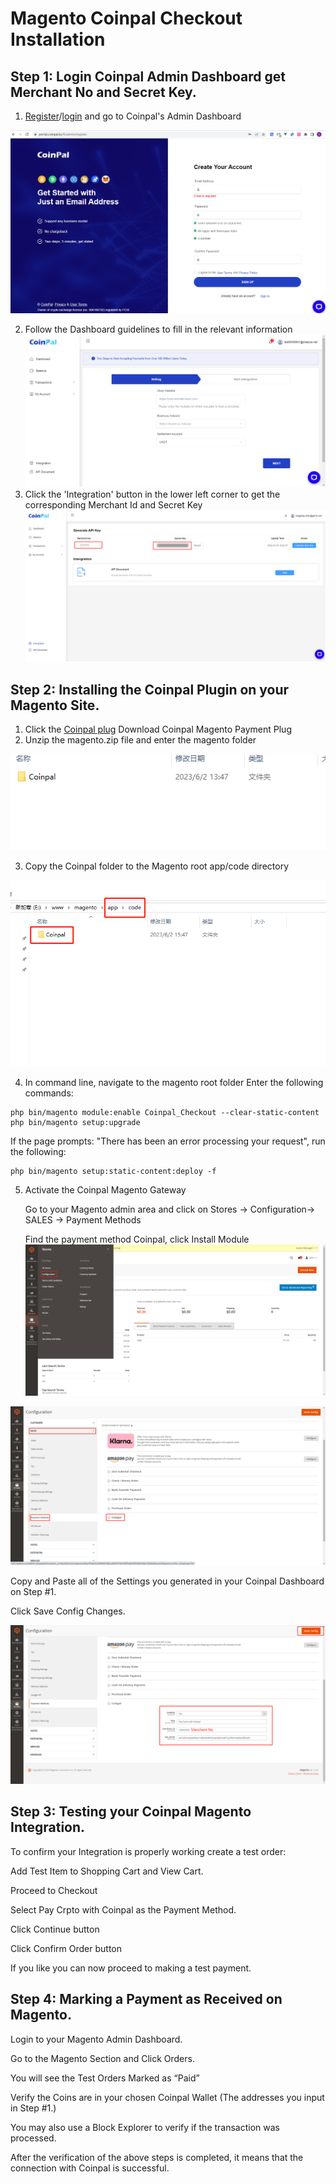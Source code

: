 # Magento Coinpal Checkout Installation

## Step 1: Login Coinpal Admin Dashboard get Merchant No and Secret Key.
1. [Register](https://portal.coinpal.io/#/admin/register)/[login](https://portal.coinpal.io/#/admin/login) and go to Coinpal's Admin Dashboard 

![](./img/register.png)

2. Follow the Dashboard guidelines to fill in the relevant information
![](./img/kyb.png)
3. Click the 'Integration' button in the lower left corner to get the corresponding Merchant Id and Secret Key
![](./img/api-key.png)

## Step 2: Installing the Coinpal Plugin on your Magento Site.
1. Click the  [Coinpal plug](https://github.com/CoinpalGroup/plug_magento/blob/master/magento.zip)  Download Coinpal Magento Payment Plug
2. Unzip the magento.zip file and enter the magento folder

![](./img/file1.png)

3. Copy the Coinpal folder to the Magento root app/code directory

![](./img/file2.png)

4. In command line, navigate to the magento root folder
Enter the following commands:

```
php bin/magento module:enable Coinpal_Checkout --clear-static-content
php bin/magento setup:upgrade
```

   If the page prompts: "There has been an error processing your request", run the following:
   
```
php bin/magento setup:static-content:deploy -f
```


5. Activate the Coinpal Magento Gateway

    Go to your Magento admin area and click on Stores -> Configuration-> SALES -> Payment Methods

    Find the payment method Coinpal, click Install Module
![](./img/set.png)

![](./img/set2.png)

Copy and Paste all of the Settings you generated in your Coinpal Dashboard on Step #1.

Click Save Config Changes.

![](./img/set3.png)


## Step 3: Testing your Coinpal Magento Integration.

To confirm your Integration is properly working create a test order:

Add Test Item to Shopping Cart and View Cart.

Proceed to Checkout

Select Pay Crpto with Coinpal as the Payment Method.

Click Continue button

Click Confirm Order button

If you like you can now proceed to making a test payment.


## Step 4: Marking a Payment as Received on Magento.

Login to your Magento Admin Dashboard.

Go to the Magento Section and Click Orders.

You will see the Test Orders Marked as “Paid”

Verify the Coins are in your chosen Coinpal Wallet (The addresses you input in Step #1.)

You may also use a Block Explorer to verify if the transaction was processed.

After the verification of the above steps is completed, it means that the connection with Coinpal is successful.






